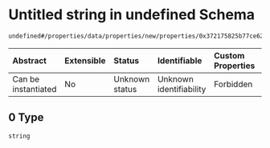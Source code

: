# Untitled string in undefined Schema

```txt
undefined#/properties/data/properties/new/properties/0x372175825b77ce6275053237e39aaf34da4950cddbf25bfe865c894b7c7e3c22/properties/tags/items/0
```



| Abstract            | Extensible | Status         | Identifiable            | Custom Properties | Additional Properties | Access Restrictions | Defined In                                                                            |
| :------------------ | :--------- | :------------- | :---------------------- | :---------------- | :-------------------- | :------------------ | :------------------------------------------------------------------------------------ |
| Can be instantiated | No         | Unknown status | Unknown identifiability | Forbidden         | Allowed               | none                | [pool\_summary.schema.json\*](../out/pool_summary.schema.json "open original schema") |

## 0 Type

`string`

